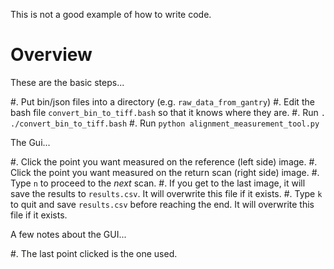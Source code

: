 
This is not a good example of how to write code.

# Overview

These are the basic steps...

#. Put bin/json files into a directory (e.g. `raw_data_from_gantry`)
#. Edit the bash file `convert_bin_to_tiff.bash` so that it knows where they are.
#. Run `. ./convert_bin_to_tiff.bash`
#. Run `python alignment_measurement_tool.py`

The Gui...

#. Click the point you want measured on the reference (left side) image.
#. Click the point you want measured on the return scan (right side) image.
#. Type `n` to proceed to the _next_ scan.
#. If you get to the last image, it will save the results to `results.csv`.  It will overwrite this file if it exists.
#. Type `k` to quit and save `results.csv` before reaching the end.  It will overwrite this file if it exists.

A few notes about the GUI...

#. The last point clicked is the one used.

